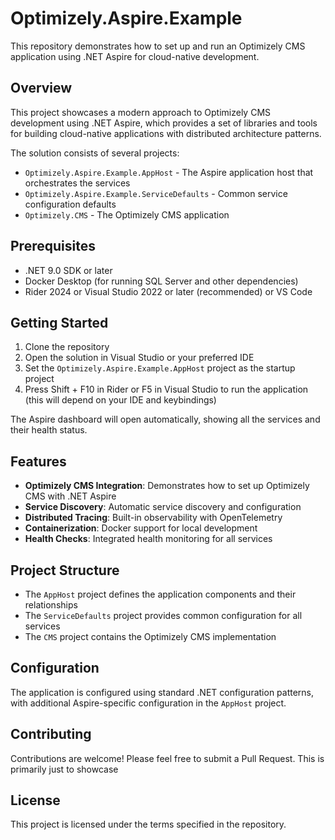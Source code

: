 # Optimizely.Aspire.Example

This repository demonstrates how to set up and run an Optimizely CMS application using .NET Aspire for cloud-native development.

## Overview

This project showcases a modern approach to Optimizely CMS development using .NET Aspire, which provides a set of libraries and tools for building cloud-native applications with distributed architecture patterns.

The solution consists of several projects:
- `Optimizely.Aspire.Example.AppHost` - The Aspire application host that orchestrates the services
- `Optimizely.Aspire.Example.ServiceDefaults` - Common service configuration defaults
- `Optimizely.CMS` - The Optimizely CMS application

## Prerequisites

- .NET 9.0 SDK or later
- Docker Desktop (for running SQL Server and other dependencies)
- Rider 2024 or Visual Studio 2022 or later (recommended) or VS Code

## Getting Started

1. Clone the repository
2. Open the solution in Visual Studio or your preferred IDE
3. Set the `Optimizely.Aspire.Example.AppHost` project as the startup project
4. Press Shift + F10 in Rider or F5 in Visual Studio to run the application (this will depend on your IDE and keybindings)

The Aspire dashboard will open automatically, showing all the services and their health status.

## Features

- **Optimizely CMS Integration**: Demonstrates how to set up Optimizely CMS with .NET Aspire
- **Service Discovery**: Automatic service discovery and configuration
- **Distributed Tracing**: Built-in observability with OpenTelemetry
- **Containerization**: Docker support for local development
- **Health Checks**: Integrated health monitoring for all services

## Project Structure

- The `AppHost` project defines the application components and their relationships
- The `ServiceDefaults` project provides common configuration for all services
- The `CMS` project contains the Optimizely CMS implementation

## Configuration

The application is configured using standard .NET configuration patterns, with additional Aspire-specific configuration in the `AppHost` project.

## Contributing

Contributions are welcome! Please feel free to submit a Pull Request.
This is primarily just to showcase 

## License

This project is licensed under the terms specified in the repository.
